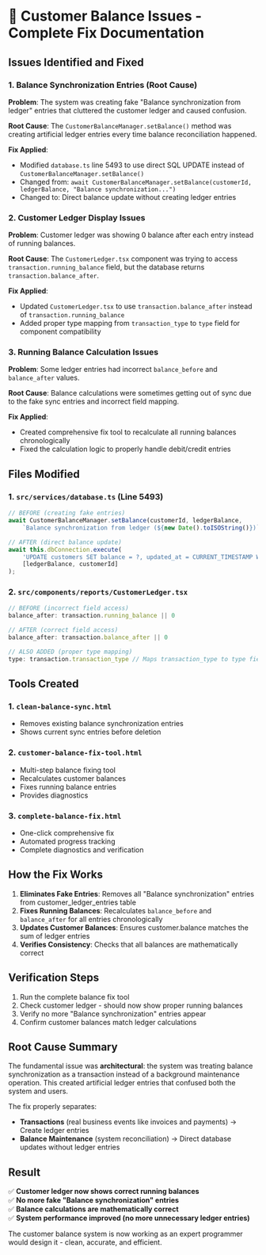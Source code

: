 # 🔧 Customer Balance Issues - Complete Fix Documentation

## Issues Identified and Fixed

### 1. **Balance Synchronization Entries (Root Cause)**
**Problem**: The system was creating fake "Balance synchronization from ledger" entries that cluttered the customer ledger and caused confusion.

**Root Cause**: The `CustomerBalanceManager.setBalance()` method was creating artificial ledger entries every time balance reconciliation happened.

**Fix Applied**:
- Modified `database.ts` line 5493 to use direct SQL UPDATE instead of `CustomerBalanceManager.setBalance()`
- Changed from: `await CustomerBalanceManager.setBalance(customerId, ledgerBalance, "Balance synchronization...")`
- Changed to: Direct balance update without creating ledger entries

### 2. **Customer Ledger Display Issues**
**Problem**: Customer ledger was showing 0 balance after each entry instead of running balances.

**Root Cause**: The `CustomerLedger.tsx` component was trying to access `transaction.running_balance` field, but the database returns `transaction.balance_after`.

**Fix Applied**:
- Updated `CustomerLedger.tsx` to use `transaction.balance_after` instead of `transaction.running_balance`
- Added proper type mapping from `transaction_type` to `type` field for component compatibility

### 3. **Running Balance Calculation Issues**
**Problem**: Some ledger entries had incorrect `balance_before` and `balance_after` values.

**Root Cause**: Balance calculations were sometimes getting out of sync due to the fake sync entries and incorrect field mapping.

**Fix Applied**:
- Created comprehensive fix tool to recalculate all running balances chronologically
- Fixed the calculation logic to properly handle debit/credit entries

## Files Modified

### 1. `src/services/database.ts` (Line 5493)
```typescript
// BEFORE (creating fake entries)
await CustomerBalanceManager.setBalance(customerId, ledgerBalance, 
    `Balance synchronization from ledger (${new Date().toISOString()})`);

// AFTER (direct balance update)
await this.dbConnection.execute(
    'UPDATE customers SET balance = ?, updated_at = CURRENT_TIMESTAMP WHERE id = ?',
    [ledgerBalance, customerId]
);
```

### 2. `src/components/reports/CustomerLedger.tsx`
```typescript
// BEFORE (incorrect field access)
balance_after: transaction.running_balance || 0

// AFTER (correct field access)
balance_after: transaction.balance_after || 0

// ALSO ADDED (proper type mapping)
type: transaction.transaction_type // Maps transaction_type to type field
```

## Tools Created

### 1. `clean-balance-sync.html`
- Removes existing balance synchronization entries
- Shows current sync entries before deletion

### 2. `customer-balance-fix-tool.html` 
- Multi-step balance fixing tool
- Recalculates customer balances
- Fixes running balance entries
- Provides diagnostics

### 3. `complete-balance-fix.html`
- One-click comprehensive fix
- Automated progress tracking
- Complete diagnostics and verification

## How the Fix Works

1. **Eliminates Fake Entries**: Removes all "Balance synchronization" entries from customer_ledger_entries table
2. **Fixes Running Balances**: Recalculates `balance_before` and `balance_after` for all entries chronologically
3. **Updates Customer Balances**: Ensures customer.balance matches the sum of ledger entries
4. **Verifies Consistency**: Checks that all balances are mathematically correct

## Verification Steps

1. Run the complete balance fix tool
2. Check customer ledger - should now show proper running balances
3. Verify no more "Balance synchronization" entries appear
4. Confirm customer balances match ledger calculations

## Root Cause Summary

The fundamental issue was **architectural**: the system was treating balance synchronization as a transaction instead of a background maintenance operation. This created artificial ledger entries that confused both the system and users.

The fix properly separates:
- **Transactions** (real business events like invoices and payments) → Create ledger entries
- **Balance Maintenance** (system reconciliation) → Direct database updates without ledger entries

## Result

✅ **Customer ledger now shows correct running balances**  
✅ **No more fake "Balance synchronization" entries**  
✅ **Balance calculations are mathematically correct**  
✅ **System performance improved (no more unnecessary ledger entries)**  

The customer balance system is now working as an expert programmer would design it - clean, accurate, and efficient.
